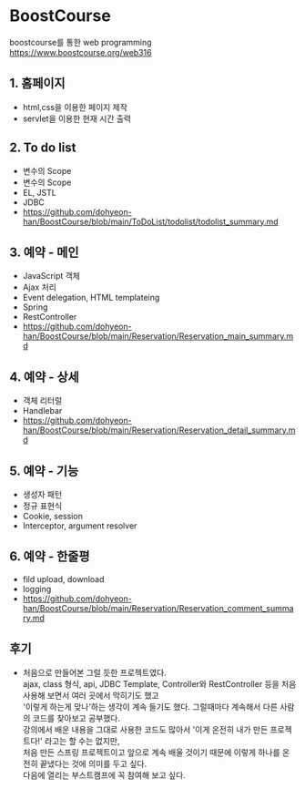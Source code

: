 # BoostCourse
boostcourse를 통한 web programming <br>
https://www.boostcourse.org/web316

## 1. 홈페이지
   * html,css을 이용한 페이지 제작
   * servlet을 이용한 현재 시간 출력
  
## 2. To do list
  * 변수의 Scope
  * 변수의 Scope
  * EL, JSTL
  * JDBC
  * https://github.com/dohyeon-han/BoostCourse/blob/main/ToDoList/todolist/todolist_summary.md

## 3. 예약 - 메인
  * JavaScript 객체
  * Ajax 처리
  * Event delegation, HTML templateing
  * Spring
  * RestController
  * https://github.com/dohyeon-han/BoostCourse/blob/main/Reservation/Reservation_main_summary.md

## 4. 예약 - 상세
  * 객체 리터럴
  * Handlebar
  * https://github.com/dohyeon-han/BoostCourse/blob/main/Reservation/Reservation_detail_summary.md

## 5. 예약 - 기능
  * 생성자 패턴
  * 정규 표현식
  * Cookie, session
  * Interceptor, argument resolver 

## 6. 예약 - 한줄평
  * fild upload, download
  * logging
  * https://github.com/dohyeon-han/BoostCourse/blob/main/Reservation/Reservation_comment_summary.md

## 후기
  * 처음으로 만들어본 그럴 듯한 프로젝트였다.<br>
  ajax, class 형식, api, JDBC Template, Controller와 RestController 등을 처음 사용해 보면서 여러 곳에서 막히기도 했고<br> 
  '이렇게 하는게 맞나'하는 생각이 계속 들기도 했다. 그럴때마다 계속해서 다른 사람의 코드를 찾아보고 공부했다.<br>
  강의에서 배운 내용을 그대로 사용한 코드도 많아서 '이게 온전히 내가 만든 프로젝트다!' 라고는 할 수는 없지만,<br>
  처음 만든 스프링 프로젝트이고 앞으로 계속 배울 것이기 때문에 이렇게 하나를 온전히 끝냈다는 것에 의미를 두고 싶다.<br>
  다음에 열리는 부스트캠프에 꼭 참여해 보고 싶다.
